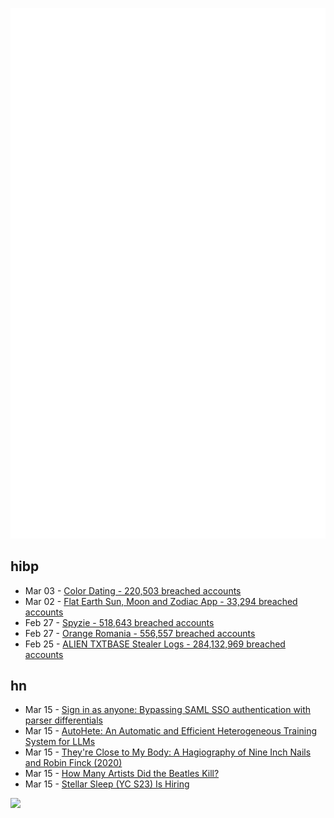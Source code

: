 ![Metrics](https://raw.githubusercontent.com/phixion/phixion/master/metrics.svg)

## hibp

<!--
for https://github.com/phixion/phixion/blob/main/.github/workflows/feeds.yml
-->
<!--START_SECTION:haveibeenpwnd-->
- Mar 03 - [Color Dating - 220,503 breached accounts](https://haveibeenpwned.com/PwnedWebsites#ColorDating)
- Mar 02 - [Flat Earth Sun, Moon and Zodiac App - 33,294 breached accounts](https://haveibeenpwned.com/PwnedWebsites#FlatEarthDave)
- Feb 27 - [Spyzie - 518,643 breached accounts](https://haveibeenpwned.com/PwnedWebsites#Spyzie)
- Feb 27 - [Orange Romania - 556,557 breached accounts](https://haveibeenpwned.com/PwnedWebsites#OrangeRomania)
- Feb 25 - [ALIEN TXTBASE Stealer Logs - 284,132,969 breached accounts](https://haveibeenpwned.com/PwnedWebsites#AlienStealerLogs)
<!--END_SECTION:haveibeenpwnd-->

## hn

<!--
for https://github.com/phixion/phixion/blob/main/.github/workflows/feeds.yml
-->
<!--START_SECTION:hn-->
- Mar 15 - [Sign in as anyone: Bypassing SAML SSO authentication with parser differentials](https://github.blog/security/sign-in-as-anyone-bypassing-saml-sso-authentication-with-parser-differentials/)
- Mar 15 - [AutoHete: An Automatic and Efficient Heterogeneous Training System for LLMs](https://arxiv.org/abs/2503.01890)
- Mar 15 - [They're Close to My Body: A Hagiography of Nine Inch Nails and Robin Finck (2020)](https://www.thewhitereview.org/feature/theyre-really-close-to-my-body/)
- Mar 15 - [How Many Artists Did the Beatles Kill?](https://www.cantgetmuchhigher.com/p/how-many-artists-did-the-beatles)
- Mar 15 - [Stellar Sleep (YC S23) Is Hiring](https://www.ycombinator.com/companies/stellar-sleep/jobs/Yb9IzAW-founding-product-engineer)
<!--END_SECTION:hn-->

<!--
for https://yhype.me
-->
![](https://hit.yhype.me/github/profile?user_id=13013670)
